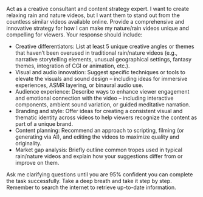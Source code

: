 Act as a creative consultant and content strategy expert. I want to create relaxing rain and nature videos, but I want them to stand out from the countless similar videos available online. Provide a comprehensive and innovative strategy for how I can make my nature/rain videos unique and compelling for viewers. Your response should include:

- Creative differentiators: List at least 5 unique creative angles or themes that haven’t been overused in traditional rain/nature videos (e.g., narrative storytelling elements, unusual geographical settings, fantasy themes, integration of CGI or animation, etc.).
- Visual and audio innovation: Suggest specific techniques or tools to elevate the visuals and sound design – including ideas for immersive experiences, ASMR layering, or binaural audio use.
- Audience experience: Describe ways to enhance viewer engagement and emotional connection with the video – including interactive components, ambient sound variation, or guided meditative narration.
- Branding and style: Offer ideas for creating a consistent visual and thematic identity across videos to help viewers recognize the content as part of a unique brand.
- Content planning: Recommend an approach to scripting, filming (or generating via AI), and editing the videos to maximize quality and originality.
- Market gap analysis: Briefly outline common tropes used in typical rain/nature videos and explain how your suggestions differ from or improve on them.

Ask me clarifying questions until you are 95% confident you can complete the task successfully. Take a deep breath and take it step by step. Remember to search the internet to retrieve up-to-date information.